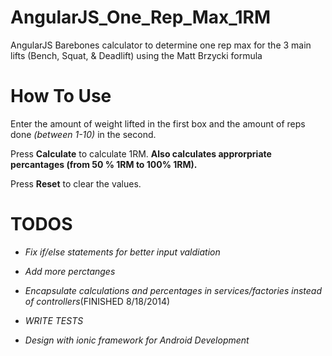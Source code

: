 AngularJS_One_Rep_Max_1RM
=========================

AngularJS Barebones calculator to determine one rep max for the 3 main lifts (Bench, Squat, &amp; Deadlift) using the Matt Brzycki formula


How To Use
===========

Enter the amount of weight lifted in the first box and the amount of reps done *(between 1-10)* in the second.

Press **Calculate** to calculate 1RM. **Also calculates approrpriate percantages (from 50 % 1RM to 100% 1RM).**

Press **Reset** to clear the values.

TODOS
======

- _Fix if/else statements for better input valdiation_

- _Add more perctanges_

- _Encapsulate calculations and percentages in services/factories instead of controllers_(FINISHED 8/18/2014)

- _WRITE TESTS_

- _Design with ionic framework for Android Development_

    






